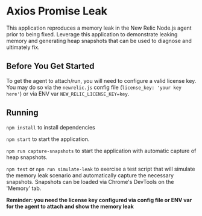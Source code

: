 # Axios Promise Leak

This application reproduces a memory leak in the New Relic Node.js agent prior to being fixed. Leverage this application to demonstrate leaking memory and generating heap snapshots that can be used to diagnose and ultimately fix.

## Before You Get Started

To get the agent to attach/run, you will need to configure a valid license key. You may do so via the `newrelic.js` config file (`license_key: 'your key here'`) or via ENV var `NEW_RELIC_LICENSE_KEY=key`.

## Running

`npm install` to install dependencies

`npm start` to start the application.

`npm run capture-snapshots` to start the application with automatic capture of heap snapshots.

`npm test` or `npm run simulate-leak` to exercise a test script that will simulate the memory leak scenario and automatically capture the necessary snapshots. Snapshots can be loaded via Chrome's DevTools on the 'Memory' tab.

  **Reminder: you need the license key configured via config file or ENV var for the agent to attach and show the memory leak**
